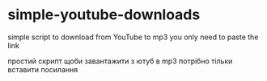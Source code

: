 # simple-youtube-downloads


simple script to download from YouTube to mp3
you only need to paste the link


простий скрипт щоби завантажити з ютуб в mp3
потрібно тільки вставити посилання
